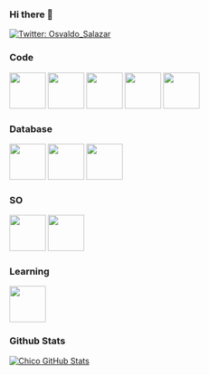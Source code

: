 ### Hi there 👋

[![Twitter: Osvaldo_Salazar](https://img.shields.io/twitter/follow/osvaldo_salazar?style=social)](https://twitter.com/osvaldo_salazar)

### Code

<img height="64px" src="https://cdn.svgporn.com/logos/c.svg">  <img height="64px" src="https://cdn.svgporn.com/logos/python.svg">  <img height="64px" src="https://cdn.svgporn.com/logos/html-5.svg">  <img height="64px" src="https://cdn.svgporn.com/logos/css-3.svg">  <img height="64px" src="https://cdn.svgporn.com/logos/r-lang.svg">

### Database
<img height="64px" src="https://cdn.svgporn.com/logos/postgresql.svg">  <img height="64px" src="https://cdn.svgporn.com/logos/mariadb-icon.svg">  <img height="64px" src="https://cdn.svgporn.com/logos/mysql.svg">

### SO
<img height="64px" src="https://cdn.svgporn.com/logos/linux-tux.svg">  <img height="64px" src="https://cdn.svgporn.com/logos/debian.svg">

### Learning
<img height="64px" src="https://cdn.svgporn.com/logos/rust.svg">

### Github Stats

[![Chico GitHub Stats](https://github-readme-stats.vercel.app/api?username=ChicoXXX&show_icons=true&count_private=true)](https://github.com/ChicoXXX)

